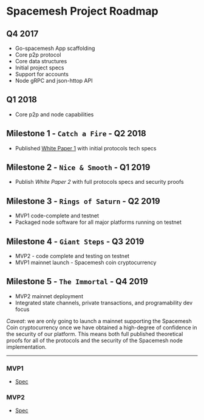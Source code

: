 # Spacemesh Project Roadmap

## Q4 2017
- Go-spacemesh App scaffolding
- Core p2p protocol
- Core data structures
- Initial project specs
- Support for accounts
- Node gRPC and json-httop API

## Q1 2018
- Core p2p and node capabilities

## Milestone 1 - `Catch a Fire` - Q2 2018
- Published [White Paper 1](https://spacemesh.io/whitepaper1/) with initial protocols tech specs 

## Milestone 2 - `Nice & Smooth` - Q1 2019
- Publish *White Paper 2* with full protocols specs and security proofs

## Milestone 3 - `Rings of Saturn` - Q2 2019
- MVP1 code-complete and testnet
- Packaged node software for all major platforms running on testnet

## Milestone 4 - `Giant Steps` - Q3 2019
- MVP2 - code complete and testing on testnet
- MVP1 mainnet launch - Spacemesh coin cryptocurrency 

## Milestone 5 - `The Immortal` - Q4 2019
- MVP2 mainnet deployment
- Integrated state channels, private transactions, and programability dev focus

*Caveat*: we are only going to launch a mainnet supporting the Spacemesh Coin cryptocurrency once we have obtained a high-degree of confidence in the security of our platform. This means both full published theoretical proofs for all of the protocols and the security of the Spacemesh node implementation.

----

### MVP1
- [Spec](https://github.com/spacemeshos/go-spacemesh/wiki/MVP1)

### MVP2
- [Spec](https://github.com/spacemeshos/go-spacemesh/wiki/MVP2)
                                                                                                                               
